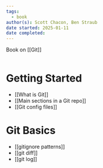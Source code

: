 ```yaml
---
tags:
  - book
author(s): Scott Chacon, Ben Straub
date started: 2025-01-11
date completed:
---
```

Book on [[Git]]
```table-of-contents
```
# Getting Started
- [[What is Git]]
- [[Main sections in a Git repo]]
- [[Git config files]]
# Git Basics
- [[gitignore patterns]]
- [[git diff]]
- [[git log]]